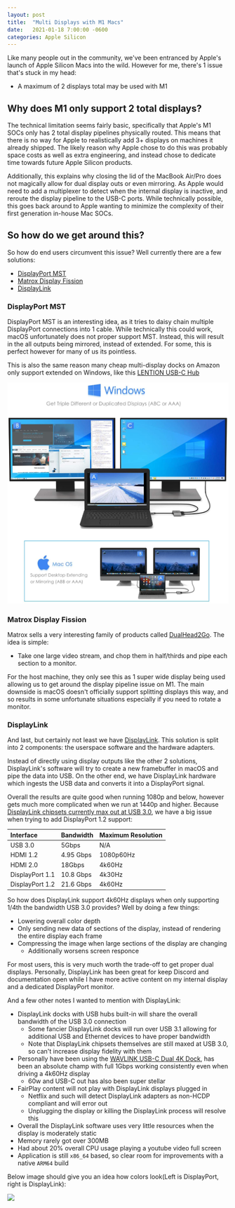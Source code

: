 ```yaml
---
layout: post
title:  "Multi Displays with M1 Macs"
date:   2021-01-18 7:00:00 -0600
categories: Apple Silicon
---
```


Like many people out in the community, we've been entranced by Apple's launch of Apple Silicon Macs into the wild. However for me, there's 1 issue that's stuck in my head:

* A maximum of 2 displays total may be used with M1

## Why does M1 only support 2 total displays?

The technical limitation seems fairly basic, specifically that Apple's M1 SOCs only has 2 total display pipelines physically routed. This means that there is no way for Apple to realistically add 3+ displays on machines it already shipped. The likely reason why Apple chose to do this was probably space costs as well as extra engineering, and instead chose to dedicate time towards future Apple Silicon products.

Additionally, this explains why closing the lid of the MacBook Air/Pro does not magically allow for dual display outs or even mirroring. As Apple would need to add a multiplexer to detect when the internal display is inactive, and reroute the display pipeline to the USB-C ports. While technically possible, this goes back around to Apple wanting to minimize the complexity of their first generation in-house Mac SOCs.

## So how do we get around this?

So how do end users circumvent this issue? Well currently there are a few solutions:

* [DisplayPort MST](#displayport-mst)
* [Matrox Display Fission](#matrox-display-fission)
* [DisplayLink](#displaylink)

### DisplayPort MST

DisplayPort MST is an interesting idea, as it tries to daisy chain multiple DisplayPort connections into 1 cable. While technically this could work, macOS unfortunately does not proper support MST. Instead, this will result in the all outputs being mirrored, instead of extended. For some, this is perfect however for many of us its pointless.

This is also the same reason many cheap multi-display docks on Amazon only support extended on Windows, like this [LENTION USB-C Hub](https://www.amazon.ca/LENTION-DisplayPort-Compatible-Thunderbolt-Chromebook/dp/B07XLJ5GZN/ref=sr_1_1_sspa?dchild=1&keywords=Dual+display+USB+C&qid=1611022861&sr=8-1-spons&psc=1&spLa=ZW5jcnlwdGVkUXVhbGlmaWVyPUEyMDJEUk8xNDNOTFlLJmVuY3J5cHRlZElkPUEwMTg3MTMwMVhOSEhWRU1VRk0wNSZlbmNyeXB0ZWRBZElkPUEwODAxMDM3MUU0NzVFSFZaMDI1RSZ3aWRnZXROYW1lPXNwX2F0ZiZhY3Rpb249Y2xpY2tSZWRpcmVjdCZkb05vdExvZ0NsaWNrPXRydWU=)

![](/images/posts/2021-01-18-DL/71vzWS0TMJL._AC_SL1500_.jpg)

### Matrox Display Fission

Matrox sells a very interesting family of products called [DualHead2Go](https://www.matrox.com/en/video/products/gxm/dualhead2go-series/digital-se). The idea is simple:

* Take one large video stream, and chop them in half/thirds and pipe each section to a monitor.

For the host machine, they only see this as 1 super wide display being used allowing us to get around the display pipeline issue on M1. The main downside is macOS doesn't officially support splitting displays this way, and so results in some unfortunate situations especially if you need to rotate a monitor.

### DisplayLink

And last, but certainly not least we have [DisplayLink](https://www.displaylink.com). This solution is split into 2 components: the userspace software and the hardware adapters.

Instead of directly using display outputs like the other 2 solutions, DisplayLink's software will try to create a new framebuffer in macOS and pipe the data into USB. On the other end, we have DisplayLink hardware which ingests the USB data and converts it into a DisplayPort signal. 

Overall the results are quite good when running 1080p and below, however gets much more complicated when we run at 1440p and higher. Because [DisplayLink chipsets currently max out at USB 3.0](https://www.displaylink.com/integrated-chipsets/dl-6000), we have a big issue when trying to add DisplayPort 1.2 support:

| Interface | Bandwidth | Maximum Resolution |
| :--- | :--- | :--- |
| USB 3.0 | 5Gbps | N/A |
| HDMI 1.2 | 4.95 Gbps | 1080p60Hz |
| HDMI 2.0 | 18Gbps | 4k60Hz |
| DisplayPort 1.1 | 10.8 Gbps | 4k30Hz |
| DisplayPort 1.2 | 21.6 Gbps | 4k60Hz |

So how does DisplayLink support 4k60Hz displays when only supporting 1/4th the bandwidth USB 3.0 provides? Well by doing a few things:

* Lowering overall color depth
* Only sending new data of sections of the display, instead of rendering the entire display each frame
* Compressing the image when large sections of the display are changing
  * Additionally worsens screen responce

For most users, this is very much worth the trade-off to get proper dual displays. Personally, DisplayLink has been great for keep Discord and documentation open while I have more active content on my internal display and a dedicated DisplayPort monitor. 

And a few other notes I wanted to mention with DisplayLink:

* DisplayLink docks with USB hubs built-in will share the overall bandwidth of the USB 3.0 connection
  * Some fancier DisplayLink docks will run over USB 3.1 allowing for additional USB and Ethernet devices to have proper bandwidth
  * Note that DisplayLink chipsets themselves are still maxed at USB 3.0, so can't increase display fidelity with them
* Personally have been using the [WAVLINK USB-C Dual 4K Dock](https://www.wavlink.com/en_us/product/WL-UG69PD2.html), has been an absolute champ with full 1Gbps working consistently even when driving a 4k60Hz display
  * 60w and USB-C out has also been super stellar
* FairPlay content will not play with DisplayLink displays plugged in
  * Netflix and such will detect DisplayLink adapters as non-HCDP compliant and will error out
  * Unplugging the display or killing the DisplayLink process will resolve this
* Overall the DisplayLink software uses very little resources when the display is moderately static
 * Memory rarely got over 300MB
 * Had about 20% overall CPU usage playing a youtube video full screen
 * Application is still `x86_64` based, so clear room for improvements with a native `ARM64` build

Below image should give you an idea how colors look(Left is DisplayPort, right is DisplayLink):

![](/images/posts/2021-01-18-DL/Desk-Setup.png)
